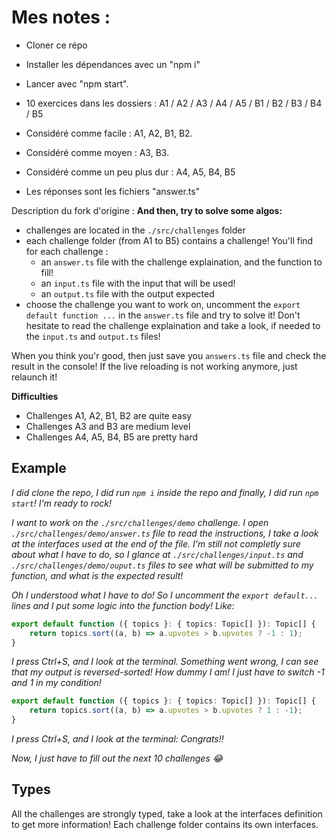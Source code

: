 # Mes notes :

- Cloner ce répo
- Installer les dépendances avec un "npm i"
- Lancer avec "npm start".
  
- 10 exercices dans les dossiers : A1 / A2 / A3 / A4 / A5 / B1 / B2 / B3 / B4 / B5
- Considéré comme facile : A1, A2, B1, B2.
- Considéré comme moyen : A3, B3.
- Considéré comme un peu plus dur : A4, A5, B4, B5
  
- Les réponses sont les fichiers "answer.ts"


Description du fork d'origine :
**And then, try to solve some algos:**

- challenges are located in the `./src/challenges` folder
- each challenge folder (from A1 to B5) contains a challenge! You'll find for each challenge : 
    - an `answer.ts` file with the challenge explaination, and the function to fill!
    - an `input.ts` file with the input that will be used!
    - an `output.ts` file with the output expected
- choose the challenge you want to work on, uncomment the `export default function ...` in the `answer.ts` file and try to solve it! Don't hesitate to read the challenge explaination and take a look, if needed to the `input.ts` and `output.ts` files! 

When you think you'r good, then just save you `answers.ts` file and check the result in the console! If the live reloading is not working anymore, just relaunch it!

**Difficulties**

- Challenges A1, A2, B1, B2 are quite easy
- Challenges A3 and B3 are medium level
- Challenges A4, A5, B4, B5 are pretty hard

## Example

*I did clone the repo, I did run `npm i` inside the repo and finally, I did run `npm start`! I'm ready to rock!*

*I want to work on the `./src/challenges/demo` challenge. I open `./src/challenges/demo/answer.ts` file to read the instructions, I take a look at the interfaces used at the end of the file. I'm still not completly sure about what I have to do, so I glance at `./src/challenges/input.ts` and `./src/challenges/demo/ouput.ts` files to see what will be submitted to my function, and what is the expected result!*

*Oh I understood what I have to do! So I uncomment the `export default...` lines and I put some logic into the function body! Like:*

```ts
export default function ({ topics }: { topics: Topic[] }): Topic[] {
    return topics.sort((a, b) => a.upvotes > b.upvotes ? -1 : 1);
}
```

*I press Ctrl+S, and I look at the terminal. Something went wrong, I can see that my output is reversed-sorted! How dummy I am! I just have to switch -1 and 1 in my condition!*

```ts
export default function ({ topics }: { topics: Topic[] }): Topic[] {
    return topics.sort((a, b) => a.upvotes > b.upvotes ? 1 : -1);
}
```

*I press Ctrl+S, and I look at the terminal: Congrats!!*

*Now, I just have to fill out the next 10 challenges 😂*

## Types

All the challenges are strongly typed, take a look at the interfaces definition to get more information! Each challenge folder contains its own interfaces.
